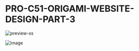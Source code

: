 # PRO-C51-ORIGAMI-WEBSITE-DESIGN-PART-3

![preview-ss](https://user-images.githubusercontent.com/68367011/122647664-fb5aa300-d142-11eb-8dbd-c92747b45ce1.png)

![image](https://user-images.githubusercontent.com/68367011/122647756-5ee4d080-d143-11eb-88d0-0f8ece3b4f6d.png)
